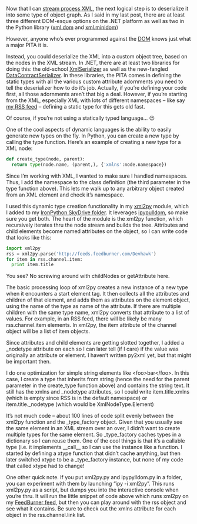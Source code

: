 Now that I can [stream process
XML](http://devhawk.net/2008/05/06/Stream+Processing+XML+In+IronPython.aspx),
the next logical step is to deserialize it into some type of object
graph. As I said in my last post, there are at least three different
DOM-esque options on the .NET platform as well as two in the Python
library ([xml.dom](http://docs.python.org/lib/module-xml.dom.html) and
[xml.minidom](http://docs.python.org/lib/module-xml.dom.minidom.html))

However, anyone who’s ever programmed against the
[DOM](http://www.w3.org/DOM/) knows just what a major PITA it is.

Instead, you could deserialize the XML into a custom object tree, based
on the nodes in the XML stream. In .NET, there are at least two
libraries for doing this: the old-school
[XmlSerializer](http://msdn.microsoft.com/library/system.xml.serialization.xmlserializer)
as well as the new-fangled
[DataContractSerializer](http://msdn.microsoft.com/library/system.runtime.serialization.datacontractserializer).
In these libraries, the PITA comes in defining the static types with all
the various custom attribute adornments you need to tell the
deserializer how to do it’s job. Actually, if you’re defining your code
first, all those adornments aren’t that big a deal. However, if you’re
starting from the XML, especially XML with lots of different namespaces
– like say [my RSS feed](http://feeds.feedburner.com/Devhawk) – defining
a static type for this gets old fast.

Of course, if you’re not using a statically typed language…
:wink:

One of the cool aspects of dynamic languages is the ability to easily
generate new types on the fly. In Python, you can create a new type by
calling the type function. Here’s an example of creating a new type for
a XML node:

``` python
def create_type(node, parent):  
  return type(node.name, (parent,), {'xmlns':node.namespace})
```

Since I’m working with XML, I wanted to make sure I handled namespaces.
Thus, I add the namespace to the class definition (the third parameter
in the type function above). This lets me walk up to any arbitrary
object created from an XML element and check it’s namespace.

I used this dynamic type creation functionality in my
[xml2py](http://cid-0d9bc809858885a4.skydrive.live.com/self.aspx/DevHawk%20Content/IronPython%20Stuff/xml2py.py)
module, which I added to my [IronPython SkyDrive
folder](http://cid-0d9bc809858885a4.skydrive.live.com/self.aspx/DevHawk%20Content/IronPython%20Stuff).
It leverages
[ipypulldom](http://cid-0d9bc809858885a4.skydrive.live.com/self.aspx/DevHawk%20Content/IronPython%20Stuff/ipypulldom.py),
so make sure you get both. The heart of the module is the xml2py
function, which recursively iterates thru the node stream and builds the
tree. Attributes and child elements become named attributes on the
object, so I can write code that looks like this:

``` python
import xml2py  
rss = xml2py.parse('http://feeds.feedburner.com/Devhawk')  
for item in rss.channel.item:  
  print item.title
```

You see? No screwing around with childNodes or getAttribute here.

The basic processing loop of xml2py creates a new instance of a new type
when it encounters a start element tag. It then collects all the
attributes and children of that element, and adds them as attributes on
the element object, using the name of the type as name of the attribute.
If there are multiple children with the same type name, xml2py converts
that attribute to a list of values. For example, in an RSS feed, there
will be likely be many rss.channel.item elements. In xml2py, the item
attribute of the channel object will be a list of item objects.

Since attributes and child elements are getting slotted together, I
added a \_nodetype attribute on each so I can later tell (if I care) if
the value was originally an attribute or element. I haven’t written
py2xml yet, but that might be important then.

I do one optimization for simple string elements like
\<foo\>bar\</foo\>. In this case, I create a type that inherits from
string (hence the need for the parent parameter in the create\_type
function above) and contains the string text. It still has the xmlns and
\_nodetype attributes, so I could write item.title.xmlns (which is empty
since RSS is in the default namespace) or item.title.\_nodetype (which
would be XmlNodeType.Element)

It’s not much code – about 100 lines of code split evenly between the
xml2py function and the \_type\_factory object. Given that you usually
see the same element in an XML stream over an over, I didn’t want to
create multiple types for the same element. So \_type\_factory caches
types in a dictionary so I can reuse them. One of the cool things is
that it’s a callable type (i.e. it implements \_\_call\_\_ so I can use
the instance like a function. I started by defining a xtype function
that didn’t cache anything, but then later switched xtype to be a
\_type\_factory instance, but none of my code that called xtype had to
change!

One other quick note. If you put xml2py.py and ipypylldom.py in a
folder, you can experiment with them by launching “ipy -i xml2py”. This
runs xml2py.py as a script, but dumps you into the interactive console
when you’re thru. It will run the little snippet of code above which
runs xml2py on my [FeedBurner
feed](http://feeds.feedburner.com/Devhawk), but then you can play around
with the rss object and see what it contains. Be sure to check out the
xmlns attribute for each object in the rss.channel.link list.

